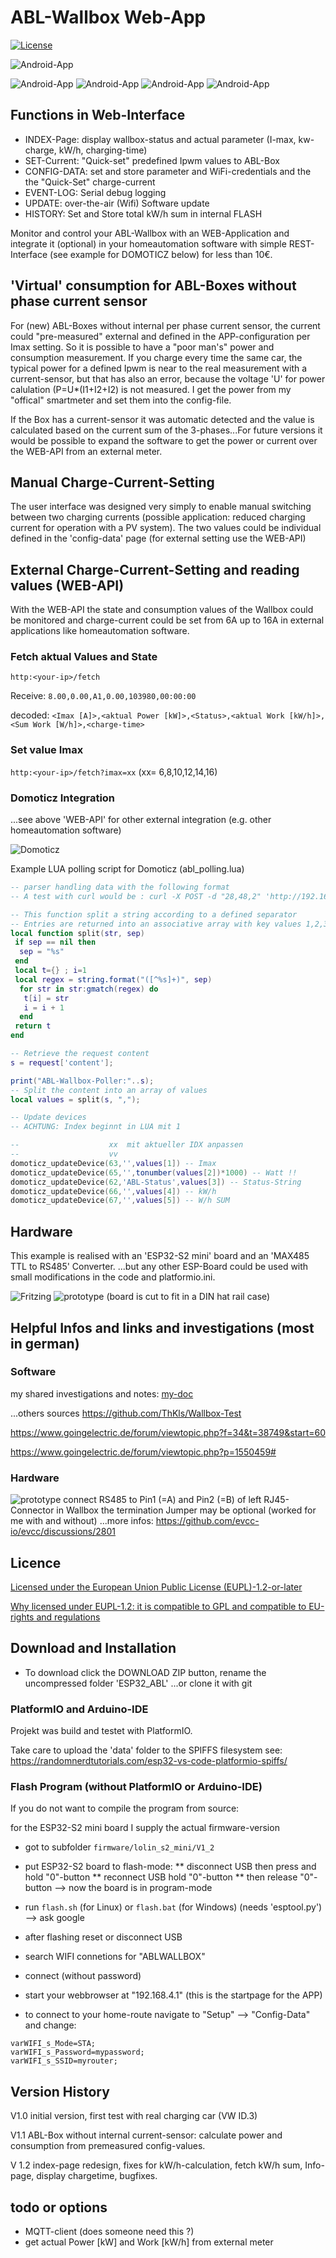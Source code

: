 # ABL-Wallbox Web-App

[![License](https://img.shields.io/badge/license-EUPL1.2-green)](https://joinup.ec.europa.eu/collection/eupl/eupl-text-eupl-12)

![Android-App](/pict/ABL_webcont_charging.png)

![Android-App](/pict/ABL_webcont_b2.png) ![Android-App](/pict/ABL_webcont_setIpwm.png) ![Android-App](/pict/ABL_webcont_eventlog.png) ![Android-App](/pict/ABL_webcont_update.png) 


## Functions in Web-Interface

* INDEX-Page: display wallbox-status and actual parameter (I-max, kw-charge, kW/h, charging-time)
* SET-Current: "Quick-set" predefined Ipwm values to ABL-Box
* CONFIG-DATA: set and store parameter and WiFi-credentials and the the "Quick-Set" charge-current
* EVENT-LOG: Serial debug logging
* UPDATE: over-the-air (Wifi) Software update
* HISTORY: Set and Store total kW/h sum in internal FLASH

Monitor and control your ABL-Wallbox with an WEB-Application and integrate it (optional) in your homeautomation software with simple REST-Interface (see example for DOMOTICZ below) for less than 10€.

## 'Virtual' consumption for ABL-Boxes without phase current sensor

For (new) ABL-Boxes without internal per phase current sensor, the current could "pre-measured" external and defined in the APP-configuration per Imax setting. So it is possible to have a "poor man's" power and consumption measurement. If you charge every time the same car, the typical power for a defined Ipwm is near to the real measurement with a current-sensor, but that has also an error, because the voltage 'U' for power calulation (P=U*(I1+I2+I2) is not measured. I get the power from my "offical" smartmeter and set them into the config-file.

If the Box has a current-sensor it was automatic detected and the value is calculated based on the current sum of the 3-phases...For future versions it would be possible to expand the software to get the power or current over the WEB-API from an external meter.

## Manual Charge-Current-Setting

The user interface was designed very simply to enable manual switching between two charging currents (possible application: reduced charging current for operation with a PV system).
The two values could be individual defined in the 'config-data' page (for external setting use the WEB-API)

## External Charge-Current-Setting and reading values (WEB-API) 

With the WEB-API the state and consumption values of the Wallbox could be monitored and charge-current could be set from 6A up to 16A in external applications like homeautomation software.

### Fetch aktual Values and State

`http:<your-ip>/fetch`

Receive:
`8.00,0.00,A1,0.00,103980,00:00:00`

decoded:
`<Imax [A]>,<aktual Power [kW]>,<Status>,<aktual Work [kW/h]>,<Sum Work [W/h]>,<charge-time>`

### Set value Imax

`http:<your-ip>/fetch?imax=xx` (xx= 6,8,10,12,14,16)

### Domoticz Integration

...see above 'WEB-API' for other external integration (e.g. other homeautomation software)

![Domoticz](/pict/domoticz.png)

Example LUA polling script for Domoticz (abl_polling.lua)

```LUA
-- parser handling data with the following format
-- A test with curl would be : curl -X POST -d "28,48,2" 'http://192.168.1.17:8080/json.htm?type=command&param=udevices&script=example.lua'

-- This function split a string according to a defined separator
-- Entries are returned into an associative array with key values 1,2,3,4,5,6...
local function split(str, sep)
 if sep == nil then
  sep = "%s"
 end
 local t={} ; i=1
 local regex = string.format("([^%s]+)", sep)
  for str in str:gmatch(regex) do
   t[i] = str
   i = i + 1
  end
 return t
end

-- Retrieve the request content
s = request['content'];

print("ABL-Wallbox-Poller:"..s);
-- Split the content into an array of values
local values = split(s, ",");

-- Update devices 
-- ACHTUNG: Index beginnt in LUA mit 1

--                    xx  mit aktueller IDX anpassen
--                    vv
domoticz_updateDevice(63,'',values[1]) -- Imax
domoticz_updateDevice(65,'',tonumber(values[2])*1000) -- Watt !!
domoticz_updateDevice(62,'ABL-Status',values[3]) -- Status-String
domoticz_updateDevice(66,'',values[4]) -- kW/h
domoticz_updateDevice(67,'',values[5]) -- W/h SUM
```


## Hardware

This example is realised with an 'ESP32-S2 mini' board and an 'MAX485 TTL to RS485' Converter. 
...but any other ESP-Board could be used with small modifications in the code and platformio.ini.

![Fritzing](/pict/esp32_abl_fritzing.png) ![prototype](/pict/platine_prototype.jpg) 
(board is cut to fit in a DIN hat rail case)

## Helpful Infos and links and investigations (most in german)

### Software

my shared investigations and notes:
[my-doc](/doc/knowhow.txt)

...others sources
https://github.com/ThKls/Wallbox-Test

https://www.goingelectric.de/forum/viewtopic.php?f=34&t=38749&start=60

https://www.goingelectric.de/forum/viewtopic.php?p=1550459#

### Hardware

![prototype](/pict/ABL_Modbus_Connector.jpg)
connect RS485 to Pin1 (=A) and Pin2 (=B) of left RJ45-Connector in Wallbox
the termination Jumper may be optional (worked for me with and without)
...more infos:
https://github.com/evcc-io/evcc/discussions/2801

## Licence

[Licensed under the European Union Public License (EUPL)-1.2-or-later](https://joinup.ec.europa.eu/collection/eupl/eupl-text-eupl-12)

[Why licensed under EUPL-1.2: it is compatible to GPL and compatible to EU-rights and regulations](https://joinup.ec.europa.eu/collection/eupl/join-eupl-licensing-community)

## Download and Installation

* To download click the DOWNLOAD ZIP button, rename the uncompressed folder 'ESP32_ABL'
...or clone it with git 

### PlatformIO and Arduino-IDE

Projekt was build and testet with PlatformIO.

Take care to upload the 'data' folder to the SPIFFS filesystem 
see: https://randomnerdtutorials.com/esp32-vs-code-platformio-spiffs/

### Flash Program (without PlatformIO or Arduino-IDE)

If you do not want to compile the program from source:

for the ESP32-S2 mini board I supply the actual firmware-version
* got to subfolder `firmware/lolin_s2_mini/V1_2`

* put ESP32-S2 board to flash-mode: 
** disconnect USB then press and hold "0"-button
** reconnect USB hold "0"-button
** then release "0"-button
--> now the board is in program-mode

* run `flash.sh` (for Linux) or `flash.bat` (for Windows)
(needs 'esptool.py') --> ask google

* after flashing reset or disconnect USB
* search WIFI connetions for "ABLWALLBOX"
* connect (without password) 
* start your webbrowser at "192.168.4.1" (this is the startpage for the APP) 
* to connect to your home-route navigate to "Setup" --> "Config-Data" and change: 

```
varWIFI_s_Mode=STA; 
varWIFI_s_Password=mypassword;
varWIFI_s_SSID=myrouter;
```


## Version History
V1.0 initial version, first test with real charging car (VW ID.3) 

V1.1 ABL-Box without internal current-sensor: calculate power and consumption from premeasured config-values. 

V 1.2 index-page redesign, fixes for kW/h-calculation, fetch kW/h sum, Info-page, display chargetime, bugfixes.

## todo or options
- MQTT-client (does someone need this ?)
- get actual Power [kW] and Work [kW/h] from external meter
